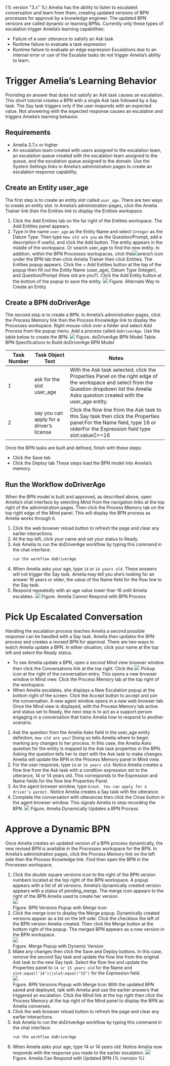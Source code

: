 {% version "3.x" %}
Amelia has the ability to listen to escalated conversation and learn from them, creating updated versions of BPN processes for approval by a knowledge engineer. The updated BPN versions are called dynamic or learning BPNs.
Currently only these types of escalation trigger Amelia’s learning capabilities:
-   Failure of a user utterance to satisfy an Ask task
-   Runtime failure to evaluate a task expression
-   Runtime failure to evaluate an edge expression
Escalations due to an internal error or use of the Escalate tasks do not trigger Amelia’s ability to learn.
# Trigger Amelia’s Learning Behavior
Providing an answer that does not satisfy an Ask task causes an escalation. This short tutorial creates a BPN with a single Ask task followed by a Say task. The Say task triggers only if the user responds with an expected value. Not answering with the expected response causes an escalation and triggers Amelia’s learning behavior.
## Requirements
-   Amelia 3.7.x or higher
-   An escalation team created with users assigned to the escalation team, an escalation queue created with the escalation team assigned to the queue, and the escalation queue assigned to the domain. Use the System Settings links in Amelia’s administration pages to create an escalation response capability.
## Create an Entity user_age
The first step is to create an entity slot called `user_age`. There are two ways to create an entity slot. In Amelia’s administration pages, click the Amelia Trainer link then the Entities link to display the Entities workspace.
1.  Click the Add Entities tab on the far right of the Entities workspace. The Add Entities panel appears.
2.  Type in the name `user_age` as the Entity Name and select `Integer` as the Datum Type. Then type `How old are you` as the Question/Prompt, add a description if useful, and click the Add button. The entity appears in the middle of the workspace. Or search user_age to find the new entity.
In addition, within the BPN Processes workspaces, click the![](attachments/11939509/28476317.png)wrench icon under the BPN tab then click Amelia Trainer then click Entities. The Entities popup appears. Click the + Add Entities button at the top of the popup then fill out the Entity Name (user_age), Datum Type (Integer), and Question/Prompt (How old are you?). Click the Add Entity button at the bottom of the popup to save the entity.
![](attachments/11939509/28476316.png)
Figure. Alternate Way to Create an Entity
## Create a BPN doDriverAge
The second step is to create a BPN. In Amelia’s administration pages, click the Process Memory link then the Process Knowledge link to display the Processes workspace. Right mouse-click over a folder and select Add Process from the popup menu. Add a process called `doDriverAge`. Use the table below to create the BPN.
![](attachments/11939509/28475514.png)
Figure. doDriverAge BPN Model
Table. BPN Specifications to Build doDriverAge BPN Model

| Task Number | Task Object Text | Notes |
| ----|----|----|
| 1 | ask for the slot user_age | With the Ask task selected, click the Properties Panel on the right edge of the workspace and select from the Question dropdown list the Amelia Asks question created with the user_age entity. |
| 2 | say you can apply for a driver’s license | Click the flow line from the Ask task to this Say task then click the Properties panel:For the Name field, type 16 or olderFor the Expression field type slot:value()>=16 |

Once the BPN tasks are built and defined, finish with these steps:
-   Click the Save tab
-   Click the Deploy tab
These steps load the BPN model into Amelia’s memory.
## Run the Workflow doDriverAge
When the BPN model is built and approved, as described above, open Amelia’s chat interface by selecting Mind from the navigation links at the top right of the administration pages. Then click the Process Memory tab on the top right edge of the Mind panel. This will display the BPN process as Amelia works through it.
1.  Click the web browser reload button to refresh the page and clear any earlier interactions.
2.  At the top left, click your name and set your status to Ready.
3.  Ask Amelia to run the doDriverAge workflow by typing this command in the chat interface:  
    ``` groovy
    run the workflow doDriverAge
    ```
4.  When Amelia asks your age, type `14` or `14 years old`. These answers will not trigger the Say task. Amelia may tell you she’s looking for an answer 16 years or older, the value of the Name field for the flow line to the Say task.
5.  Respond repeatedly with an age value lower than 16 until Amelia escalates.
![](attachments/11939509/28475516.png)
Figure. Amelia Cannot Respond with BPN Process
# Pick Up Escalated Conversation
Handling the escalation process teaches Amelia a second possible response can be handled with a Say task. Amelia then updates the BPN process and creates a revised BPN for approval.
There are two ways to watch Amelia update a BPN. In either situation, click your name at the top left and select the Ready status.
-   To see Amelia update a BPN, open a second Mind view browser window then click the Conversations link at the top right. Click the ![](attachments/11939509/28476329.png) Pickup icon at the right of the conversation entry. This opens a new browser window in Mind view. Click the Process Memory tab at the top right of the workspace.
-   When Amelia escalates, she displays a New Escalation popup at the bottom right of the screen. Click the Accept button to accept and join the conversation. A new agent window opens in a new web browser tab.
Once the Mind view is displayed, with the Process Memory tab active and status set to Ready, the next step is to act as a support person engaging in a conversation that trains Amelia how to respond to another scenario.
1.  Ask the question from the Amelia Asks field in the user_age entity definition, `How old are you?` Doing so tells Amelia where to begin marking any changes to her process. In this case, the Amelia Asks question for the entity is mapped to the Ask task properties in the BPN. Asking the question tells her to start with the Ask task to make changes. Amelia will update the BPN in the Process Memory panel in Mind view.
2.  For the user response, type `14` or `14 years old`. Notice Amelia creates a flow line from the Ask task with a condition expression set to the utterance, 14 or 14 years old. This corresponds to the Expression and Name fields for the flow line Properties Panel.
3.  As the agent browser window, type `Great. You can apply for a driver’s permit.` Notice Amelia creates a Say task with the utterance.
4.  Complete the conversation with utterances then click the Close button in the agent browser window. This signals Amelia to stop recording the BPN.
![](attachments/11939509/11939516.png)
Figure. Amelia Dynamically Updates a BPN Process
# Approve a Dynamic BPN
Once Amelia creates an updated version of a BPN process dynamically, the new revised BPN is available in the Processes workspace for the BPN. In Amelia’s administration pages, click the Process Memory link on the left side then the Process Knowledge link. Find then open the BPN in the Processes workspace.
1.  Click the double square versions icon to the right of the BPN version numbers located at the top right of the BPN workspace. A popup appears with a list of all versions. Amelia’s dynamically created version appears with a status of pending_merge. The merge icon appears to the right of the BPN Amelia used to create her version.  
    ![](attachments/11939509/11939515.png)  
    Figure. BPN Versions Popup with Merge Icon  
2.  Click the merge icon to display the Merge popup. Dynamically created versions appear as a list on the left side. Click the checkbox the left of the BPN version Amelia created. Then click the Merge button at the bottom right of the popup. The merged BPN appears as a new version in the BPN workspace.  
    ![](attachments/11939509/11939514.png)  
    Figure. Merge Popup with Dynamic Version  
3.  Make any changes then click the Save and Deploy buttons. In this case, remove the second Say task and update the flow line from the original Ask task to the new Say task. Select the flow line and update the Properties panel to `14 or 15 years old` for the Name and `slot:equal('14')||slot:equal("15")` for the Expression field.  
    ![](attachments/11939509/11939513.png)  
    Figure. BPN Versions Popup with Merge Icon
With the updated BPN saved and deployed, talk with Amelia and use the earlier answers that triggered an escalation. Click the Mind link at the top right then click the Process Memory at the top right of the Mind panel to display the BPN as Amelia converses.
1.  Click the web browser reload button to refresh the page and clear any earlier interactions.
2.  Ask Amelia to run the doDriverAge workflow by typing this command in the chat interface:  
    ``` groovy
    run the workflow doDriverAge
    ```
3.  When Amelia asks your age, type 14 or 14 years old. Notice Amelia now responds with the response you made to the earlier escalation.
![](attachments/11939509/11939512.png)
Figure. Amelia Can Respond with Updated BPN
{% /version %}
